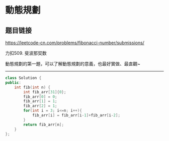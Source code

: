 # 動態規劃

## 题目链接

https://leetcode-cn.com/problems/fibonacci-number/submissions/

力扣509. 斐波那契数

動態規劃的第一題，可以了解動態規劃的意義，也最好實做、最直觀~    
    
---------------------------------------

```cpp
class Solution {
public:
    int fib(int n) {
        int fib_arr[31]{0};
        fib_arr[0] = 0;
        fib_arr[1] = 1;
        fib_arr[2] = 1;
        for(int i = 3; i<=n; i++){
            fib_arr[i] = fib_arr[i-1]+fib_arr[i-2];
        }
        return fib_arr[n];
    }
};
```
